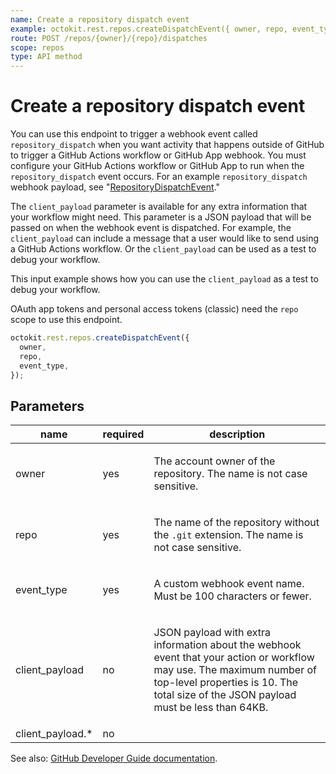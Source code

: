 ```yaml
---
name: Create a repository dispatch event
example: octokit.rest.repos.createDispatchEvent({ owner, repo, event_type })
route: POST /repos/{owner}/{repo}/dispatches
scope: repos
type: API method
---
```


# Create a repository dispatch event

You can use this endpoint to trigger a webhook event called `repository_dispatch` when you want activity that happens outside of GitHub to trigger a GitHub Actions workflow or GitHub App webhook. You must configure your GitHub Actions workflow or GitHub App to run when the `repository_dispatch` event occurs. For an example `repository_dispatch` webhook payload, see "[RepositoryDispatchEvent](https://docs.github.com/webhooks/event-payloads/#repository_dispatch)."

The `client_payload` parameter is available for any extra information that your workflow might need. This parameter is a JSON payload that will be passed on when the webhook event is dispatched. For example, the `client_payload` can include a message that a user would like to send using a GitHub Actions workflow. Or the `client_payload` can be used as a test to debug your workflow.

This input example shows how you can use the `client_payload` as a test to debug your workflow.

OAuth app tokens and personal access tokens (classic) need the `repo` scope to use this endpoint.

```js
octokit.rest.repos.createDispatchEvent({
  owner,
  repo,
  event_type,
});
```

## Parameters

<table>
  <thead>
    <tr>
      <th>name</th>
      <th>required</th>
      <th>description</th>
    </tr>
  </thead>
  <tbody>
    <tr><td>owner</td><td>yes</td><td>

The account owner of the repository. The name is not case sensitive.

</td></tr>
<tr><td>repo</td><td>yes</td><td>

The name of the repository without the `.git` extension. The name is not case sensitive.

</td></tr>
<tr><td>event_type</td><td>yes</td><td>

A custom webhook event name. Must be 100 characters or fewer.

</td></tr>
<tr><td>client_payload</td><td>no</td><td>

JSON payload with extra information about the webhook event that your action or workflow may use. The maximum number of top-level properties is 10. The total size of the JSON payload must be less than 64KB.

</td></tr>
<tr><td>client_payload.*</td><td>no</td><td>

</td></tr>
  </tbody>
</table>

See also: [GitHub Developer Guide documentation](https://docs.github.com/rest/repos/repos#create-a-repository-dispatch-event).
